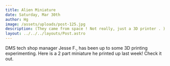 ```yaml
---
title: Alien Miniature
date: Saturday, Mar 30th
author: Hg
image: /assets/uploads/post-125.jpg
description: (They came from space ! Not really, just a 3D printer . )
layout: ../../../layouts/Post.astro
---
```


DMS tech shop manager Jesse F., has been up to some 3D printing experimenting. Here is a 2 part miniature he printed up last week! Check it out.
